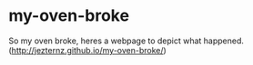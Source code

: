 my-oven-broke
=============

So my oven broke, heres a webpage to depict what happened. (http://jezternz.github.io/my-oven-broke/)
